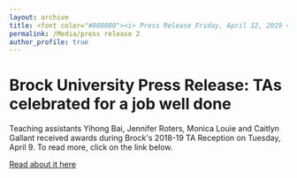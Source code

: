 ```yaml
---
layout: archive
title: <font color="#008080"><i> Press Release Friday, April 12, 2019 </i> </font>
permalink: /Media/press release 2
author_profile: true
---
```


Brock University Press Release: TAs celebrated for a job well done
======

Teaching assistants Yihong Bai, Jennifer Roters, Monica Louie and Caitlyn Gallant received awards during Brock's 2018-19 TA Reception on Tuesday, April 9. To read more, click on the link below.

<a href="https://brocku.ca/brock-news/2019/04/tas-celebrated-for-a-job-well-done/">Read about it here</a>
